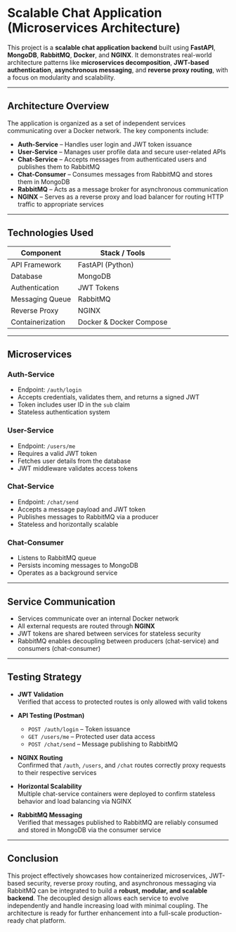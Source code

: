 # Scalable Chat Application (Microservices Architecture)

This project is a **scalable chat application backend** built using **FastAPI**, **MongoDB**, **RabbitMQ**, **Docker**, and **NGINX**. It demonstrates real-world architecture patterns like **microservices decomposition**, **JWT-based authentication**, **asynchronous messaging**, and **reverse proxy routing**, with a focus on modularity and scalability.

---

## Architecture Overview

The application is organized as a set of independent services communicating over a Docker network. The key components include:

- **Auth-Service** – Handles user login and JWT token issuance
- **User-Service** – Manages user profile data and secure user-related APIs
- **Chat-Service** – Accepts messages from authenticated users and publishes them to RabbitMQ
- **Chat-Consumer** – Consumes messages from RabbitMQ and stores them in MongoDB
- **RabbitMQ** – Acts as a message broker for asynchronous communication
- **NGINX** – Serves as a reverse proxy and load balancer for routing HTTP traffic to appropriate services

---

## Technologies Used

| Component        | Stack / Tools                  |
|------------------|-------------------------------|
| API Framework    | FastAPI (Python)              |
| Database         | MongoDB                       |
| Authentication   | JWT Tokens                    |
| Messaging Queue  | RabbitMQ                      |
| Reverse Proxy    | NGINX                         |
| Containerization | Docker & Docker Compose       |

---

## Microservices

### Auth-Service
- Endpoint: `/auth/login`
- Accepts credentials, validates them, and returns a signed JWT
- Token includes user ID in the `sub` claim
- Stateless authentication system

### User-Service
- Endpoint: `/users/me`
- Requires a valid JWT token
- Fetches user details from the database
- JWT middleware validates access tokens

### Chat-Service
- Endpoint: `/chat/send`
- Accepts a message payload and JWT token
- Publishes messages to RabbitMQ via a producer
- Stateless and horizontally scalable

### Chat-Consumer
- Listens to RabbitMQ queue
- Persists incoming messages to MongoDB
- Operates as a background service

---

## Service Communication

- Services communicate over an internal Docker network
- All external requests are routed through **NGINX**
- JWT tokens are shared between services for stateless security
- RabbitMQ enables decoupling between producers (chat-service) and consumers (chat-consumer)

---

## Testing Strategy

- **JWT Validation**  
  Verified that access to protected routes is only allowed with valid tokens

- **API Testing (Postman)**  
  - `POST /auth/login` – Token issuance  
  - `GET /users/me` – Protected user data access  
  - `POST /chat/send` – Message publishing to RabbitMQ  

- **NGINX Routing**  
  Confirmed that `/auth`, `/users`, and `/chat` routes correctly proxy requests to their respective services

- **Horizontal Scalability**  
  Multiple chat-service containers were deployed to confirm stateless behavior and load balancing via NGINX

- **RabbitMQ Messaging**  
  Verified that messages published to RabbitMQ are reliably consumed and stored in MongoDB via the consumer service

---

## Conclusion

This project effectively showcases how containerized microservices, JWT-based security, reverse proxy routing, and asynchronous messaging via RabbitMQ can be integrated to build a **robust, modular, and scalable backend**. The decoupled design allows each service to evolve independently and handle increasing load with minimal coupling. The architecture is ready for further enhancement into a full-scale production-ready chat platform.
